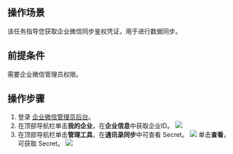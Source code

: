 ## 操作场景

该任务指导您获取企业微信同步鉴权凭证，用于进行数据同步。

## 前提条件

需要企业微信管理员权限。

## 操作步骤

1. 登录 [企业微信管理员后台](https://work.weixin.qq.com/wework_admin/frame)。
2. 在顶部导航栏单击**我的企业**，在**企业信息**中获取企业ID。
![](https://qcloudimg.tencent-cloud.cn/raw/a1795e89d09c85523007550ea065725e.png)
3. 在顶部导航栏单击**管理工具**，在**通讯录同步**中可查看 Secret。
![](https://qcloudimg.tencent-cloud.cn/raw/47a8b21d49d4d1cf8f6427060272ba8b.png)
单击**查看**，可获取 Secret。 
![](https://qcloudimg.tencent-cloud.cn/raw/41b6c092192a3bc0267802fdbaa5333e.png)
